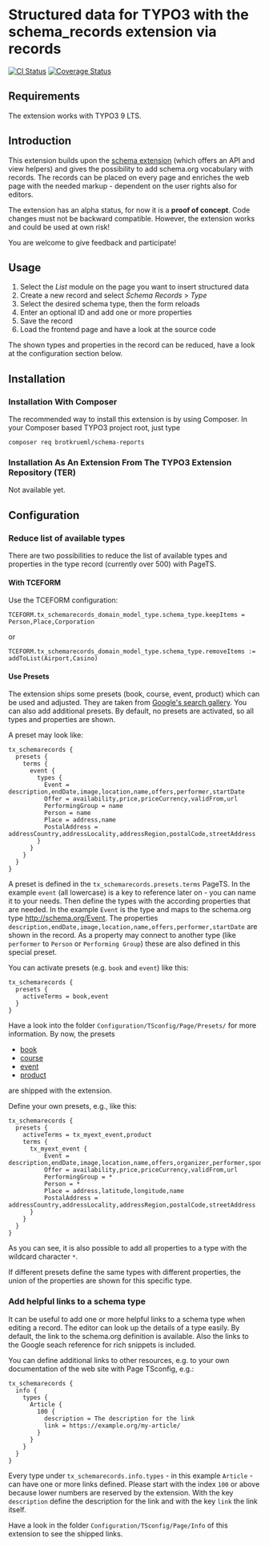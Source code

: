 # Structured data for TYPO3 with the schema_records extension via records

[![CI Status](https://github.com/brotkrueml/schema-records/workflows/CI/badge.svg?branch=master)](https://github.com/brotkrueml/schema-records/actions?query=workflow%3ACI)
[![Coverage Status](https://coveralls.io/repos/github/brotkrueml/schema-records/badge.svg?branch=master)](https://coveralls.io/github/brotkrueml/schema-records?branch=master)


## Requirements

The extension works with TYPO3 9 LTS.


## Introduction

This extension builds upon the [schema extension](https://github.com/brotkrueml/schema) (which
offers an API and view helpers) and gives the possibility to add schema.org vocabulary with records.
The records can be placed on every page and enriches the web page with
the needed markup - dependent on the user rights also for editors.

The extension has an alpha status, for now it is a **proof of concept**.
Code changes must not be backward compatible. However, the extension works
and could be used at own risk!

You are welcome to give feedback and participate!


## Usage

1. Select the *List* module on the page you want to insert structured data
1. Create a new record and select *Schema Records* > *Type*
1. Select the desired schema type, then the form reloads
1. Enter an optional ID and add one or more properties
1. Save the record
1. Load the frontend page and have a look at the source code

The shown types and properties in the record can be reduced, have a look
at the configuration section below.

## Installation

### Installation With Composer

The recommended way to install this extension is by using Composer. In your Composer based TYPO3 project root, just type

    composer req brotkrueml/schema-reports

### Installation As An Extension From The TYPO3 Extension Repository (TER)

Not available yet.


## Configuration

### Reduce list of available types

There are two possibilities to reduce the list of available types and properties
in the type record (currently over 500) with PageTS.

#### With TCEFORM

Use the TCEFORM configuration:

    TCEFORM.tx_schemarecords_domain_model_type.schema_type.keepItems = Person,Place,Corporation

or

    TCEFORM.tx_schemarecords_domain_model_type.schema_type.removeItems := addToList(Airport,Casino)

#### Use Presets

The extension ships some presets (book, course, event, product) which can be used and adjusted. They are
taken from [Google's search gallery](https://developers.google.com/search/docs/guides/search-gallery).
You can also add additional presets. By default, no presets are activated, so all types and properties
are shown.

A preset may look like:

    tx_schemarecords {
      presets {
        terms {
          event {
            types {
              Event = description,endDate,image,location,name,offers,performer,startDate
              Offer = availability,price,priceCurrency,validFrom,url
              PerformingGroup = name
              Person = name
              Place = address,name
              PostalAddress = addressCountry,addressLocality,addressRegion,postalCode,streetAddress
            }
          }
        }
      }
    }

A preset is defined in the `tx_schemarecords.presets.terms` PageTS. In the example `event`
(all lowercase) is a key to reference later on - you can name it to your needs. Then
define the types with the according properties that are needed. In the example
`Event` is the type and maps to the schema.org type http://schema.org/Event. The properties
`description,endDate,image,location,name,offers,performer,startDate` are shown in the record.
As a property may connect to another type (like `performer` to `Person` or `Performing Group`)
these are also defined in this special preset.

You can activate presets (e.g. `book` and `event`) like this:

    tx_schemarecords {
      presets {
        activeTerms = book,event
      }
    }

Have a look into the folder `Configuration/TSconfig/Page/Presets/` for more information. By now,
the presets

   * [book](https://developers.google.com/search/docs/data-types/book)
   * [course](https://developers.google.com/search/docs/data-types/course)
   * [event](https://developers.google.com/search/docs/data-types/event)
   * [product](https://developers.google.com/search/docs/data-types/product)

are shipped with the extension.

Define your own presets, e.g., like this:

    tx_schemarecords {
      presets {
        activeTerms = tx_myext_event,product
        terms {
          tx_myext_event {
              Event = description,endDate,image,location,name,offers,organizer,performer,sponsor,startDate
              Offer = availability,price,priceCurrency,validFrom,url
              PerformingGroup = *
              Person = *
              Place = address,latitude,longitude,name
              PostalAddress = addressCountry,addressLocality,addressRegion,postalCode,streetAddress
          }
        }
      }
    }

As you can see, it is also possible to add all properties to a type with the wildcard
character `*`.

If different presets define the same types with different properties, the union of the
properties are shown for this specific type.


### Add helpful links to a schema type

It can be useful to add one or more helpful links to a schema type when editing a record.
The editor can look up the details of a type easily. By default, the link to the schema.org
definition is available. Also the links to the Google seach reference for rich snippets
is included.

You can define additional links to other resources, e.g. to your own documentation of the web
site with Page TSconfig, e.g.:

    tx_schemarecords {
      info {
        types {
          Article {
            100 {
              description = The description for the link
              link = https://example.org/my-article/
            }
          }
        }
      }
    }

Every type under `tx_schemarecords.info.types` - in this example `Article` - can have one
or more links defined. Please start with the index `100` or above because lower numbers
are reserved by the extension. With the key `description` define the description for the link
and with the key `link` the link itself.

Have a look in the folder `Configuration/TSconfig/Page/Info` of this extension to see
the shipped links.
